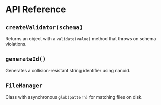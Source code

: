 # API Reference

## `createValidator(schema)`
Returns an object with a `validate(value)` method that throws on schema violations.

## `generateId()`
Generates a collision-resistant string identifier using nanoid.

## `FileManager`
Class with asynchronous `glob(pattern)` for matching files on disk.
